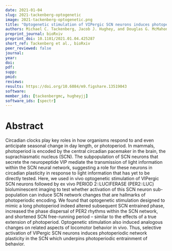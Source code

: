 ```yaml
---
date: 2021-01-04
slug: 2021-tackenberg-optogenetic
image: 2021-tackenberg-optogenetic.png
title: "Optogenetic stimulation of VIPergic SCN neurons induces photoperiodic changes in the mammalian circadian clock"
authors: Michael C. Tackenberg, Jacob J. Hughey, and Douglas G. McMahon
preprint_journal: bioRxiv
preprint_doi: 10.1101/2021.01.04.425287
short_ref: Tackenberg et al., bioRxiv
peer_reviewed: false
journal: 
year: 
doi: 
pdf:
supp:
pmid: 
reviews:
results: https://doi.org/10.6084/m9.figshare.13519043
software: 
member_ids: [tackenbergmc, hugheyjj]
software_ids: [spectr]
---
```


# Abstract

Circadian clocks play key roles in how organisms respond to and even anticipate seasonal change in day length, or photoperiod. In mammals, photoperiod is encoded by the central circadian pacemaker in the brain, the suprachiasmatic nucleus (SCN). The subpopulation of SCN neurons that secrete the neuropeptide VIP mediate the transmission of light information within the SCN neural network, suggesting a role for these neurons in circadian plasticity in response to light information that has yet to be directly tested. Here, we used in vivo optogenetic stimulation of VIPergic SCN neurons followed by ex vivo PERIOD 2::LUCIFERASE (PER2::LUC) bioluminescent imaging to test whether activation of this SCN neuron sub-population can induce SCN network changes that are hallmarks of photoperiodic encoding. We found that optogenetic stimulation designed to mimic a long photoperiod indeed altered subsequent SCN entrained phase, increased the phase dispersal of PER2 rhythms within the SCN network, and shortened SCN free-running period – similar to the effects of a true extension of photoperiod. Optogenetic stimulation also induced analogous changes on related aspects of locomotor behavior in vivo. Thus, selective activation of VIPergic SCN neurons induces photoperiodic network plasticity in the SCN which underpins photoperiodic entrainment of behavior.

